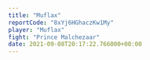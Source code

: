 ```yaml
---
title: "Muflax"
reportCode: "8xYj6HGhaczKw1My"
player: "Muflax"
fight: "Prince Malchezaar"
date: 2021-09-08T20:17:22.766000+00:00
---
```

